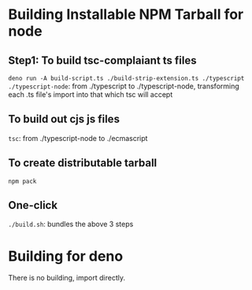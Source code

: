 # Building Installable NPM Tarball for node
## Step1: To build tsc-complaiant ts files
`deno run -A build-script.ts ./build-strip-extension.ts ./typescript ./typescript-node`: from ./typescript to ./typescript-node, transforming each .ts file's import into that which tsc will accept
## To build out cjs js files
`tsc`: from ./typescript-node to ./ecmascript
## To create distributable tarball
`npm pack`
## One-click
`./build.sh`: bundles the above 3 steps

# Building for deno
There is no building, import directly.
